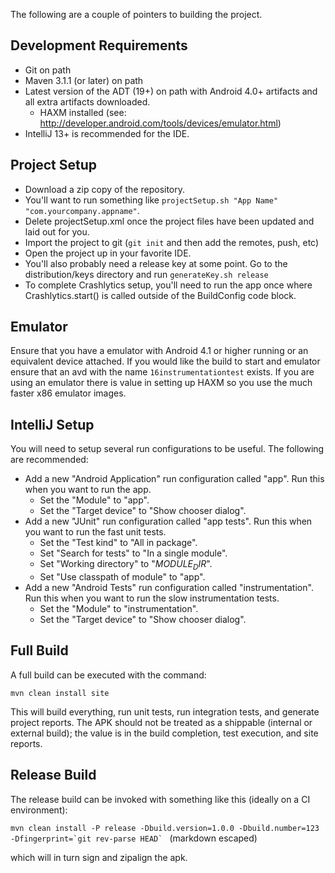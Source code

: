 The following are a couple of pointers to building the project.

Development Requirements
---------------
- Git on path
- Maven 3.1.1 (or later) on path
- Latest version of the ADT (19+) on path with Android 4.0+ artifacts and all extra artifacts downloaded.
    - HAXM installed (see: http://developer.android.com/tools/devices/emulator.html)
- IntelliJ 13+ is recommended for the IDE.

Project Setup
---------------
- Download a zip copy of the repository.
- You'll want to run something like `projectSetup.sh "App Name" "com.yourcompany.appname"`.
- Delete projectSetup.xml once the project files have been updated and laid out for you.
- Import the project to git (`git init` and then add the remotes, push, etc)
- Open the project up in your favorite IDE.
- You'll also probably need a release key at some point.  Go to the distribution/keys directory and run `generateKey.sh release`
- To complete Crashlytics setup, you'll need to run the app once where Crashlytics.start() is called outside of the BuildConfig code block.

Emulator
---------------
Ensure that you have a emulator with Android 4.1 or higher running or an equivalent device attached. If you would like
the build to start and emulator ensure that an avd with the name `16instrumentationtest` exists.  If you are using an
emulator there is value in setting up HAXM so you use the much faster x86 emulator images.

IntelliJ Setup
---------------
You will need to setup several run configurations to be useful.  The following are recommended:

- Add a new "Android Application" run configuration called "app".  Run this when you want to run the app.
    - Set the "Module" to "app".
    - Set the "Target device" to "Show chooser dialog".
- Add a new "JUnit" run configuration called "app tests".  Run this when you want to run the fast unit tests.
    - Set the "Test kind" to "All in package".
    - Set "Search for tests" to "In a single module".
    - Set "Working directory" to "$MODULE_DIR$".
    - Set "Use classpath of module" to "app".
- Add a new "Android Tests" run configuration called "instrumentation".  Run this when you want to run the slow instrumentation tests.
    - Set the "Module" to "instrumentation".
    - Set the "Target device" to "Show chooser dialog".

Full Build
---------------
A full build can be executed with the command:

`mvn clean install site`

This will build everything, run unit tests, run integration tests, and generate project reports.
The APK should not be treated as a shippable (internal or external build); the value is in the build completion, test execution, and site reports.

Release Build
---------------
The release build can be invoked with something like this (ideally on a CI environment):

``mvn clean install -P release -Dbuild.version=1.0.0 -Dbuild.number=123 -Dfingerprint=`git rev-parse HEAD` `` (markdown escaped)

which will in turn sign and zipalign the apk.

